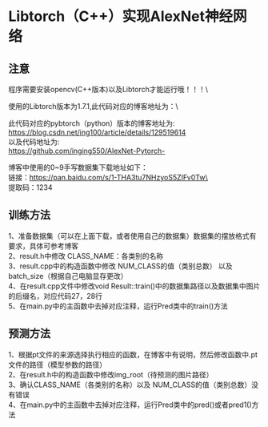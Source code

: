 # Libtorch（C++）实现AlexNet神经网络
## 注意
程序需要安装opencv(C++版本)以及Libtorch才能运行哦！！！\

使用的Libtorch版本为1.7.1,此代码对应的博客地址为：\

此代码对应的pybtorch（python）版本的博客地址为: \
https://blog.csdn.net/ing100/article/details/129519614 \
以及代码地址为:\
https://github.com/inging550/AlexNet-Pytorch-

博客中使用的0~9手写数据集下载地址如下：\
链接：https://pan.baidu.com/s/1-THA3tu7NHzyoS5ZIFv0Tw\ \
提取码：1234

## 训练方法
1、准备数据集（可以在上面下载，或者使用自己的数据集）数据集的摆放格式有要求，具体可参考博客\
2、result.h中修改 CLASS_NAME：各类别的名称 \
3、result.cpp中的构造函数中修改 NUM_CLASS的值（类别总数） 以及batch_size（根据自己电脑显存更改）\
4、在result.cpp文件中修改void Result::train()中的数据集路径以及数据集中图片的后缀名，对应代码27，28行 \
5、在main.py中的主函数中去掉对应注释，运行Pred类中的train()方法

## 预测方法
1、根据pt文件的来源选择执行相应的函数，在博客中有说明，然后修改函数中.pt文件的路径（模型参数的路径） \
2、在result.h中的构造函数中修改img_root（待预测的图片路径）\
3、确认CLASS_NAME（各类别的名称）以及 NUM_CLASS的值（类别总数）没有错误\
4、在main.py中的主函数中去掉对应注释，运行Pred类中的pred()或者pred1()方法
